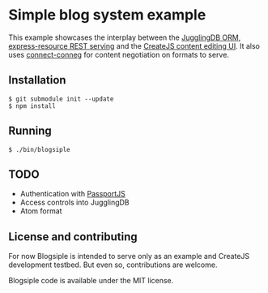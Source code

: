 Simple blog system example
==========================

This example showcases the interplay between the [JugglingDB ORM](https://github.com/1602/jugglingdb), [express-resource REST serving](https://github.com/visionmedia/express-resource) and the [CreateJS content editing UI](http://createjs.org/). It also uses [connect-conneg](https://github.com/foxxtrot/connect-conneg) for content negotiation on formats to serve.

## Installation

    $ git submodule init --update
    $ npm install

## Running

    $ ./bin/blogsiple

## TODO

* Authentication with [PassportJS](http://passportjs.org/)
* Access controls into JugglingDB
* Atom format

## License and contributing

For now Blogsiple is intended to serve only as an example and CreateJS development testbed. But even so, contributions are welcome.

Blogsiple code is available under the MIT license.
